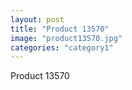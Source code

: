 ```yaml
---
layout: post
title: "Product 13570"
image: "product13570.jpg"
categories: "category1"
---
```

Product 13570
